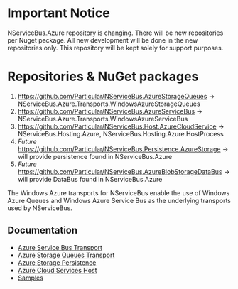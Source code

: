 # Important Notice

NServiceBus.Azure repository is changing. There will be new repositories per Nuget package. All new development will be done in the new repositories only. This repository will be kept solely for support purposes.

# Repositories & NuGet packages
1. https://github.com/Particular/NServiceBus.AzureStorageQueues → NServiceBus.Azure.Transports.WindowsAzureStorageQueues
2. https://github.com/Particular/NServiceBus.AzureServiceBus → NServiceBus.Azure.Transports.WindowsAzureServiceBus
3. https://github.com/Particular/NServiceBus.Host.AzureCloudService → NServiceBus.Hosting.Azure, NServiceBus.Hosting.Azure.HostProcess
4. _Future_ https://github.com/Particular/NServiceBus.Persistence.AzureStorage → will provide persistence found in NServiceBus.Azure
5. _Future_ https://github.com/Particular/NServiceBus.AzureBlobStorageDataBus → will provide DataBus found in NServiceBus.Azure

The Windows Azure transports for NServiceBus enable the use of Windows Azure Queues and Windows Azure Service Bus as the underlying transports used by NServiceBus. 

## Documentation

- [Azure Service Bus Transport](http://docs.particular.net/nservicebus/azure-servicebus/)
- [Azure Storage Queues Transport](http://docs.particular.net/nservicebus/azure-storage-queues/)
- [Azure Storage Persistence](https://github.com/Particular/NServiceBus.Persistence.AzureStorage)
- [Azure Cloud Services Host](http://docs.particular.net/nservicebus/hosting/cloudservices-host/)
- [Samples](http://docs.particular.net/samples/azure/)
